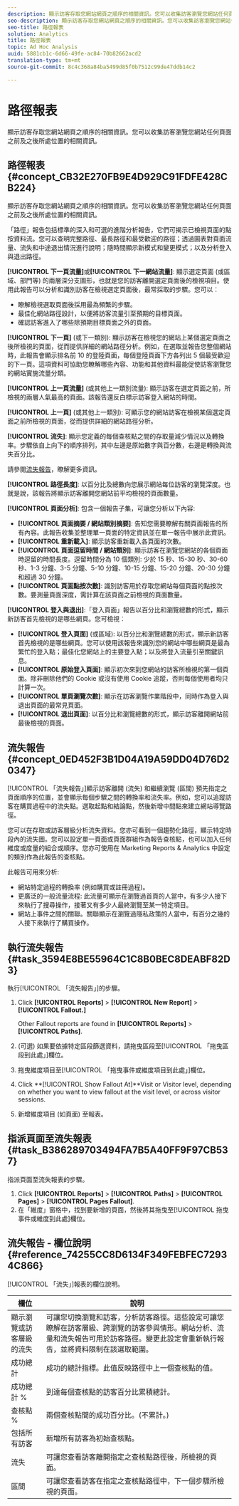 ```yaml
---
description: 顯示訪客存取您網站網頁之順序的相關資訊。您可以收集訪客瀏覽您網站任何頁面之前及之後所處位置的相關資訊。
seo-description: 顯示訪客存取您網站網頁之順序的相關資訊。您可以收集訪客瀏覽您網站任何頁面之前及之後所處位置的相關資訊。
seo-title: 路徑報表
solution: Analytics
title: 路徑報表
topic: Ad Hoc Analysis
uuid: 5881cb1c-6d66-49fe-ac84-70b82662acd2
translation-type: tm+mt
source-git-commit: 8c4c368a84ba5499d85f0b7512c99de47ddb14c2

---
```



# 路徑報表

顯示訪客存取您網站網頁之順序的相關資訊。您可以收集訪客瀏覽您網站任何頁面之前及之後所處位置的相關資訊。

## 路徑報表 {#concept_CB32E270FB9E4D929C91FDFE428CB224}

顯示訪客存取您網站網頁之順序的相關資訊。您可以收集訪客瀏覽您網站任何頁面之前及之後所處位置的相關資訊。

「路徑」報告包括標準的深入和可選的進階分析報告，它們可揭示已檢視頁面的點按資料流。您可以查明完整路徑、最長路徑和最受歡迎的路徑；透過圖表對頁面流量、流失和中途退出情況進行說明；隨時間顯示新模式和變更模式；以及分析登入與退出路徑。

**[!UICONTROL 下一頁流量]**&#x200B;或&#x200B;**[!UICONTROL 下一網站流量]**: 顯示選定頁面 (或區域、部門等) 的兩層深分支圖形，也就是您的訪客離開選定頁面後的檢視項目。使用此報告可以分析和識別訪客在檢視選定頁面後，最常採取的步驟。您可以︰

* 瞭解檢視選取頁面後採用最為頻繁的步驟。
* 最佳化網站路徑設計，以便將訪客流量引至預期的目標頁面。
* 確認訪客進入了哪些除預期目標頁面之外的頁面。

**[!UICONTROL 下一頁]** (或下一類別): 顯示訪客在檢視您的網站上某個選定頁面之後所檢視的頁面，從而提供詳細的網站路徑分析。例如，在選取並報告您整個網站時，此報告會顯示排名前 10 的登陸頁面，每個登陸頁面下方各列出 5 個最受歡迎的下一頁。這項資料可協助您瞭解哪些內容、功能和其他資料最能促使訪客瀏覽您的網站實施流量分類。

**[!UICONTROL 上一頁流量]** (或其他上一類別流量): 顯示訪客在選定頁面之前，所檢視的兩層人氣最高的頁面。該報告還反白標示訪客登入網站的時間。

**[!UICONTROL 上一頁]** (或其他上一類別): 可顯示您的網站訪客在檢視某個選定頁面之前所檢視的頁面，從而提供詳細的網站路徑分析。

**[!UICONTROL 流失]**: 顯示您定義的每個查核點之間的存取量減少情況以及轉換率。步驟依自上向下的順序排列，其中左邊是原始數字與百分數，右邊是轉換與流失百分比。

請參閱[流失報告](/help/analyze/ad-hoc-analysis/c-reports-paths.md#concept_0ED452F3B1D04A19A59DD04D76D20347)，瞭解更多資訊。

**[!UICONTROL 路徑長度]**: 以百分比及總數向您展示網站每位訪客的瀏覽深度。也就是說，該報告將顯示訪客離開您網站前平均檢視的頁面數量。

**[!UICONTROL 頁面分析]**: 包含一個報告子集，可讓您分析以下內容:

* **[!UICONTROL 頁面摘要 / 網站類別摘要]**: 告知您需要瞭解有關頁面報告的所有內容。此報告收集並整理單一頁面的特定資訊並在單一報告中展示此資訊。
* **[!UICONTROL 重新載入]**: 顯示訪客重新載入各頁面的次數。
* **[!UICONTROL 頁面逗留時間 / 網站類別]**: 顯示訪客在瀏覽您網站的各個頁面時逗留的時間長度。逗留時間分為 10 個類別: 少於 15 秒、15-30 秒、30-60 秒、1-3 分鐘、3-5 分鐘、5-10 分鐘、10-15 分鐘、15-20 分鐘、20-30 分鐘和超過 30 分鐘。
* **[!UICONTROL 頁面點按次數]**: 識別訪客用於存取您網站每個頁面的點按次數。要測量頁面深度，需計算在該頁面之前檢視的頁面數量。

**[!UICONTROL 登入與退出]**:「登入頁面」報告以百分比和瀏覽總數的形式，顯示新訪客首先檢視的是哪些網頁。您可檢視︰

* **[!UICONTROL 登入頁面]** (或區域): 以百分比和瀏覽總數的形式，顯示新訪客首先檢視的是哪些網頁。您可以使用該報告來識別您的網站中哪些網頁是最為繁忙的登入點；最佳化您網站上的主要登入點；以及將登入流量引至關鍵訊息。
* **[!UICONTROL 原始登入頁面]**: 顯示初次來到您網站的訪客所檢視的第一個頁面。除非刪除他們的 Cookie 或沒有使用 Cookie 追蹤，否則每個使用者均只計算一次。
* **[!UICONTROL 單頁瀏覽次數]**: 顯示在訪客瀏覽作業階段中，同時作為登入與退出頁面的最常見頁面。
* **[!UICONTROL 退出頁面]**: 以百分比和瀏覽總數的形式，顯示訪客離開網站前最後檢視的頁面。

## 流失報告 {#concept_0ED452F3B1D04A19A59DD04D76D20347}

[!UICONTROL 「流失報告」]顯示訪客離開 (流失) 和繼續瀏覽 (區間) 預先指定之頁面順序的位置，並會顯示每個步驟之間的轉換率和流失率。例如，您可以追蹤訪客在購買過程中的流失點。選取起點和結論點，然後新增中間點來建立網站導覽路徑。

<!-- 

c_reports_fallout.xml

 -->

您可以在存取或訪客層級分析流失資料。您亦可看到一個趨勢化路徑，顯示特定時段內的流失圖。您可以設定單一頁面或頁面群組作為報告查核點，也可以加入任何維度或度量的組合或順序。您亦可使用在 Marketing Reports &amp; Analytics 中設定的類別作為此報告的查核點。

此報告可用來分析:

* 網站特定過程的轉換率 (例如購買或註冊過程)。
* 更廣泛的一般流量流程: 此流量可顯示在瀏覽過首頁的人當中，有多少人接下來執行了搜尋操作，接著又有多少人最終瀏覽至某一特定項目。
* 網站上事件之間的關聯。關聯顯示在瀏覽過隱私政策的人當中，有百分之幾的人接下來執行了購買操作。

## 執行流失報告 {#task_3594E8BE55964C1C8B0BEC8DEABF82D3}

執行[!UICONTROL 「流失報告」]的步驟。

<!-- 

t_fallout.xml

 -->

1. Click **[!UICONTROL Reports]** &gt; **[!UICONTROL New Report]** &gt; **[!UICONTROL Fallout.]**

   Other Fallout reports are found in **[!UICONTROL Reports]** &gt; **[!UICONTROL Paths]**.

1. (可選) 如果要依據特定區段篩選資料，請拖曳區段至[!UICONTROL 「拖曳區段到此處」]欄位。
1. 拖曳維度項目至[!UICONTROL 「拖曳事件或維度項目到此處」]欄位。
1. Click **[!UICONTROL Show Fallout At]**Visit or Visitor level, depending on whether you want to view fallout at the visit level, or across visitor sessions.
1.  新增維度項目 (如頁面) 至報表。

## 指派頁面至流失報表 {#task_B386289703494FA7B5A40FF9F97CB537}

指派頁面至流失報表的步驟。

<!-- 

t_fallout_assign_pages.xml

 -->

1. Click **[!UICONTROL Reports]** &gt; **[!UICONTROL Paths]** &gt; **[!UICONTROL Pages]** &gt; **[!UICONTROL Pages Fallout]**.
1. 在「維度」窗格中，找到要新增的頁面，然後將其拖曳至[!UICONTROL 拖曳事件或維度到此處]欄位。

## 流失報告 - 欄位說明 {#reference_74255CC8D6134F349FEBFEC72934C866}

[!UICONTROL 「流失」]報表的欄位說明。

<!-- 

r_dsc_fallout.xml

 -->

| 欄位 | 說明 |
|--- |--- |
| 顯示瀏覽或訪客層級的流失 | 可讓您切換瀏覽和訪客，分析訪客路徑。這些設定可讓您瞭解在訪客層級、跨瀏覽的訪客參與情形。網站分析、流量和流失報告可用於訪客路徑。變更此設定會重新執行報告，並將資料限制在該選取範圍。 |
| 成功總計 | 成功的總計指標。此值反映路徑中上一個查核點的值。 |
| 成功總計 % | 到達每個查核點的訪客百分比累積總計。 |
| 查核點 % | 兩個查核點間的成功百分比。(不累計。) |
| 包括所有訪客 | 新增所有訪客為初始查核點。 |
| 流失 | 可讓您查看訪客離開指定之查核點路徑後，所檢視的頁面。 |
| 區間 | 可讓您查看訪客在指定之查核點路徑中，下一個步驟所檢視的頁面。 |
